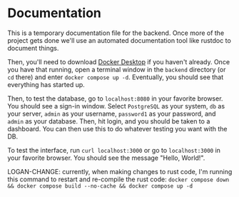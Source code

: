 # Documentation

This is a temporary documentation file for the backend. Once more of the project gets done we'll use an automated documentation tool like rustdoc to document things.

Then, you'll need to download [Docker Desktop](https://www.docker.com/) if you haven't already. Once you have that running, open a terminal window in the `backend` directory (or `cd` there) and enter `docker compose up -d`. Eventually, you should see that everything has started up.

Then, to test the database, go to `localhost:8080` in your favorite browser. You should see a sign-in window. Select `PostgreSQL` as your system, `db` as your server, `admin` as your username, `password1` as your password, and `admin` as your database. Then, hit login, and you should be taken to a dashboard. You can then use this to do whatever testing you want with the DB.

To test the interface, run `curl localhost:3000` or go to `localhost:3000` in your favorite browser. You should see the message "Hello, World!".

LOGAN-CHANGE: currently, when making changes to rust code, I'm running this command to restart and re-compile the rust code: `docker compose down && docker compose build --no-cache && docker compose up -d`